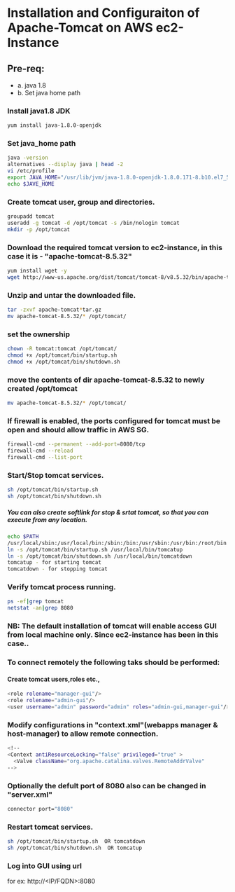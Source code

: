 # Installation and Configuraiton of Apache-Tomcat on AWS ec2-Instance

## Pre-req:
- a. java 1.8
- b. Set java home path 
### Install java1.8 JDK
```sh
yum install java-1.8.0-openjdk
```
### Set java_home path
```sh
java -version
alternatives --display java | head -2
vi /etc/profile
export JAVA_HOME="/usr/lib/jvm/java-1.8.0-openjdk-1.8.0.171-8.b10.el7_5.x86_64/"
echo $JAVE_HOME
```
### Create tomcat user, group and directories.
```sh
groupadd tomcat
useradd -g tomcat -d /opt/tomcat -s /bin/nologin tomcat
mkdir -p /opt/tomcat
```
### Download the required tomcat version to ec2-instance, in this case it is - "apache-tomcat-8.5.32"
```sh
yum install wget -y
wget http://www-us.apache.org/dist/tomcat/tomcat-8/v8.5.32/bin/apache-tomcat-8.5.32.tar.gz
```
### Unzip and untar the downloaded file. 
```sh
tar -zxvf apache-tomcat*tar.gz
mv apache-tomcat-8.5.32/* /opt/tomcat/
```
### set the ownership
```sh
chown -R tomcat:tomcat /opt/tomcat/
chmod +x /opt/tomcat/bin/startup.sh
chmod +x /opt/tomcat/bin/shutdown.sh
```
### move the contents of dir apache-tomcat-8.5.32 to newly created /opt/tomcat
```sh
mv apache-tomcat-8.5.32/* /opt/tomcat/
```
### If firewall is enabled, the ports configured for tomcat must be open and should allow traffic in AWS SG.
```sh
firewall-cmd --permanent --add-port=8080/tcp
firewall-cmd --reload
firewall-cmd --list-port
```

### Start/Stop tomcat services.
```sh
sh /opt/tomcat/bin/startup.sh
sh /opt/tomcat/bin/shutdown.sh
```
##### You can also create softlink for stop & srtat tomcat, so that you can execute from any location. 
```sh
echo $PATH
/usr/local/sbin:/usr/local/bin:/sbin:/bin:/usr/sbin:/usr/bin:/root/bin
ln -s /opt/tomcat/bin/startup.sh /usr/local/bin/tomcatup
ln -s /opt/tomcat/bin/shutdown.sh /usr/local/bin/tomcatdown
tomcatup - for starting tomcat 
tomcatdown - for stopping tomcat 
```
### Verify tomcat process running.
```sh
ps -ef|grep tomcat 
netstat -an|grep 8080
``` 
### NB: The default installation of tomcat will enable access GUI from local machine only. Since ec2-instance has been in this case..

### To connect remotely the following taks should be performed:
#### Create tomcat users,roles etc.,
```sh
<role rolename="manager-gui"/>
<role rolename="admin-gui"/>
<user username="admin" password="admin" roles="admin-gui,manager-gui"/>
```
### Modify configurations in "context.xml"(webapps manager & host-manager) to allow remote connection.
```sh
<!--
<Context antiResourceLocking="false" privileged="true" >
  <Valve className="org.apache.catalina.valves.RemoteAddrValve" 
-->
```
### Optionally the defult port of 8080 also can be changed in "server.xml"
```sh
connector port="8080"
```
### Restart tomcat services.
```sh
sh /opt/tomcat/bin/startup.sh  OR tomcatdown
sh /opt/tomcat/bin/shutdown.sh  OR tomcatup
```
### Log into GUI using url 
 for ex: http://<IP/FQDN>:8080


